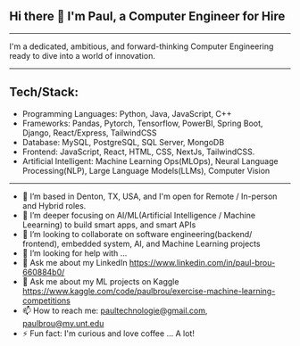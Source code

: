 ## Hi there 👋 I'm Paul, a Computer Engineer for Hire
-----
I'm a dedicated, ambitious, and forward-thinking Computer Engineering ready to dive into a world of innovation.


----
Tech/Stack:
----
  - Programming Languages: Python, Java, JavaScript, C++
  - Frameworks: Pandas, Pytorch, Tensorflow, PowerBI, Spring Boot, Django, React/Express, TailwindCSS
  - Database: MySQL, PostgreSQL, SQL Server, MongoDB
  - Frontend: JavaScript, React, HTML, CSS, NextJs, TailwindCSS.
  - Artificial Intelligent: Machine Learning Ops(MLOps), Neural Language Processing(NLP), Large Language Models(LLMs), Computer Vision


-----
- 🔭 I’m based in Denton, TX, USA, and I'm open for Remote / In-person and Hybrid roles.
- 🌱 I’m deeper focusing on AI/ML(Artificial Intelligence / Machine Leearning) to build smart apps, and smart APIs
- 👯 I’m looking to collaborate on software engineering(backend/ frontend), embedded system, AI, and Machine Learning projects
- 🤔 I’m looking for help with ...
- 💬 Ask me about my LinkedIn https://www.linkedin.com/in/paul-brou-660884b0/
- 💬 Ask me about my ML projects on Kaggle https://www.kaggle.com/code/paulbrou/exercise-machine-learning-competitions
- 📫 How to reach me: paultechnologie@gmail.com, paulbrou@my.unt.edu
- ⚡ Fun fact: I'm curious and love coffee ... A lot!
